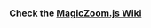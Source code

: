 ### Check the [MagicZoom.js Wiki](https://github.com/RodrigoJimenezGarcia/JQueryMagicZoom/wiki/Basic-usage)
